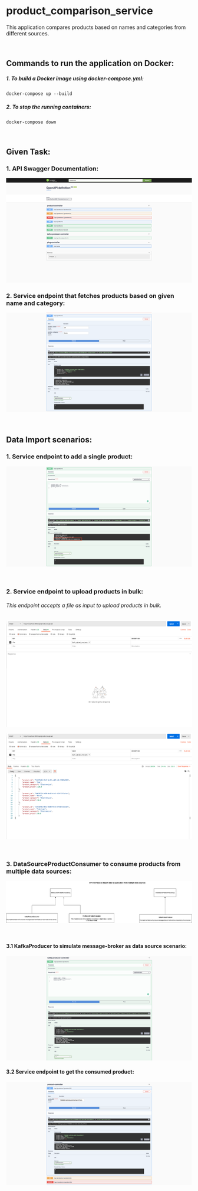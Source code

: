 # product_comparison_service

This application compares products based on names and categories from different sources.

<br/>

## Commands to run the application on Docker:

##### 1. To build a Docker image using docker-compose.yml:

`docker-compose up --build`

##### 2. To stop the running containers: 

`docker-compose down`

<br/>

## Given Task:

### 1. API Swagger Documentation:

![diagram](docs_screenshots/api_swagger_doc.png)

### 2. Service endpoint that fetches products based on given name and category:  

![diagram](docs_screenshots/products_based_on_name_category.png)

<br/>

## Data Import scenarios:

### 1. Service endpoint to add a single product:

![diagram](docs_screenshots/add_a_single_product.png)

<br/>

### 2. Service endpoint to upload products in bulk:

###### This endpoint accepts a file as input to upload products in bulk.

![diagram](docs_screenshots/bulk_upload_products_1.png)

![diagram](docs_screenshots/bulk_upload_products_2.png)

<br/>

### 3. DataSourceProductConsumer to consume products from multiple data sources:

![diagram](docs_screenshots/product_comparison_service.png)

<br/>

#### 3.1 KafkaProducer to simulate message-broker as data source scenario:

![diagram](docs_screenshots/produce_message_to_kafka.png)


#### 3.2 Service endpoint to get the consumed product:

![diagram](docs_screenshots/get_single_product.png)
